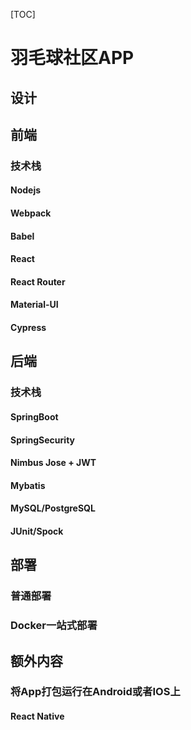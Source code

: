 [TOC]

# 羽毛球社区APP

## 设计

## 前端

### 技术栈

#### Nodejs

#### Webpack

#### Babel

#### React

#### React Router

#### Material-UI

#### Cypress

## 后端

### 技术栈

#### SpringBoot

#### SpringSecurity

#### Nimbus Jose + JWT

#### Mybatis

#### MySQL/PostgreSQL

#### JUnit/Spock

## 部署

### 普通部署

### Docker一站式部署

## 额外内容

### 将App打包运行在Android或者IOS上

#### React Native


